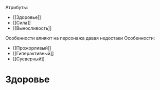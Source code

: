 Атрибуты:
- [[Здоровье]]
- [[Сила]]
- [[Выносливость]]

Особенности влияют на персонажа давая недостаки
Особенности:
- [[Прожорливый]]
- [[Гиперактивный]]
- [[Суеверный]]

# Здоровье

